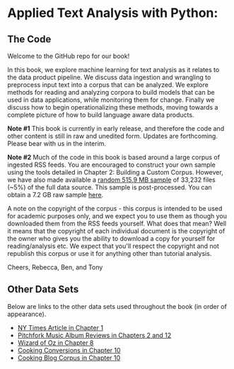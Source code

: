 # Applied Text Analysis with Python:
## The Code

Welcome to the GitHub repo for our book!

In this book, we explore machine learning for text analysis as it relates to the data product pipeline. We discuss data ingestion and wrangling to preprocess input text into a corpus that can be analyzed. We explore methods for reading and analyzing corpora to build models that can be used in data applications, while monitoring them for change. Finally we discuss how to begin operationalizing these methods, moving towards a complete picture of how to build language aware data products.

**Note #1** This book is currently in early release, and therefore the code and other content is still in raw and unedited form. Updates are forthcoming. Please bear with us in the interim.

**Note #2** Much of the code in this book is based around a large corpus of ingested RSS feeds. You are encouraged to construct your own sample using the tools detailed in Chapter 2: Building a Custom Corpus. However, we have also made available a [random 515.9 MB sample](http://bit.ly/2rtKEYh) of 33,232 files (~5%) of the full data source. This sample is post-processed. You can obtain a 7.2 GB raw sample [here](http://bit.ly/2MbB3y8). 

A note on the copyright of the corpus - this corpus is intended to be used for academic purposes only, and we expect you to use them as though you downloaded them from the RSS feeds yourself. What does that mean? Well it means that the copyright of each individual document is the copyright of the owner who gives you the ability to download a copy for yourself for reading/analysis etc. We expect that you'll respect the copyright and not republish this corpus or use it for anything other than tutorial analysis.


Cheers,
Rebecca, Ben, and Tony

## Other Data Sets

Below are links to the other data sets used throughout the book (in order of appearance). 

- [NY Times Article in Chapter 1](https://www.nytimes.com/2017/01/26/arts/dance/rehearse-ice-feet-repeat-the-life-of-a-new-york-city-ballet-corps-dancer.html)
- [Pitchfork Music Album Reviews in Chapters 2 and 12](https://www.kaggle.com/nolanbconaway/pitchfork-data/data)
- [Wizard of Oz in Chapter 8](http://bit.ly/2IiwDqU)
- [Cooking Conversions in Chapter 10](https://www.dropbox.com/s/hrqmyh62tszjqyk/conversions.json?dl=0)
- [Cooking Blog Corpus in Chapter 10](https://www.dropbox.com/sh/438c4j9lmogjcl5/AAAad7MOhkeoDYrNey3DskOoa?dl=0)

